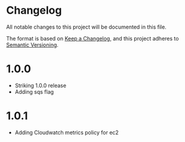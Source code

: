 # Changelog
All notable changes to this project will be documented in this file.

The format is based on [Keep a Changelog](https://keepachangelog.com/en/1.0.0/),
and this project adheres to [Semantic Versioning](https://semver.org/spec/v2.0.0.html).

# 1.0.0

* Striking 1.0.0 release
* Adding sqs flag

# 1.0.1

* Adding Cloudwatch metrics policy for ec2
